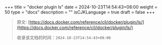 +++
title = "docker plugin ls"
date = 2024-10-23T14:54:43+08:00
weight = 50
type = "docs"
description = ""
isCJKLanguage = true
draft = false
+++

> 原文: [https://docs.docker.com/reference/cli/docker/plugin/ls/](https://docs.docker.com/reference/cli/docker/plugin/ls/)
>
> 收录该文档的时间：`2024-10-23T14:54:43+08:00`
